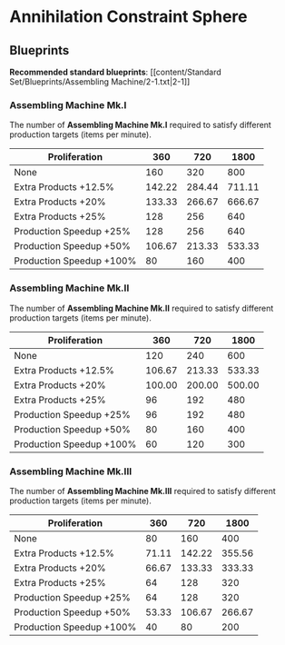 # Annihilation Constraint Sphere

## Blueprints

**Recommended standard blueprints**: [[content/Standard Set/Blueprints/Assembling Machine/2-1.txt|2-1]]

### Assembling Machine Mk.I

The number of **Assembling Machine Mk.I** required to satisfy different production targets (items per minute).

| Proliferation            | 360    | 720    | 1800   |
| ------------------------ | ------ | ------ | ------ |
| None                     | 160    | 320    | 800    |
| Extra Products +12.5%    | 142.22 | 284.44 | 711.11 |
| Extra Products +20%      | 133.33 | 266.67 | 666.67 |
| Extra Products +25%      | 128    | 256    | 640    |
| Production Speedup +25%  | 128    | 256    | 640    |
| Production Speedup +50%  | 106.67 | 213.33 | 533.33 |
| Production Speedup +100% | 80     | 160    | 400    |

### Assembling Machine Mk.II

The number of **Assembling Machine Mk.II** required to satisfy different production targets (items per minute).

| Proliferation            | 360    | 720    | 1800   |
| ------------------------ | ------ | ------ | ------ |
| None                     | 120    | 240    | 600    | 
| Extra Products +12.5%    | 106.67 | 213.33 | 533.33 |
| Extra Products +20%      | 100.00 | 200.00 | 500.00 |
| Extra Products +25%      | 96     | 192    | 480    |
| Production Speedup +25%  | 96     | 192    | 480    |
| Production Speedup +50%  | 80     | 160    | 400    |
| Production Speedup +100% | 60     | 120    | 300    |

### Assembling Machine Mk.III

The number of **Assembling Machine Mk.III** required to satisfy different production targets (items per minute).

| Proliferation            | 360   | 720    | 1800   |
| ------------------------ | ----- | ------ | ------ |
| None                     | 80    | 160    | 400    |
| Extra Products +12.5%    | 71.11 | 142.22 | 355.56 |
| Extra Products +20%      | 66.67 | 133.33 | 333.33 |
| Extra Products +25%      | 64    | 128    | 320    |
| Production Speedup +25%  | 64    | 128    | 320    |
| Production Speedup +50%  | 53.33 | 106.67 | 266.67 |
| Production Speedup +100% | 40    | 80     | 200    |

